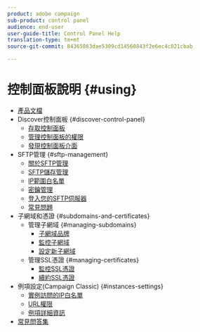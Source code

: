 ```yaml
---
product: adobe campaign
sub-product: control panel
audience: end-user
user-guide-title: Control Panel Help
translation-type: tm+mt
source-git-commit: 84365863dae5309cd14560843f2e6ec4c021cbab

---
```



# 控制面板說明 {#using}

+ [產品文檔](control-panel-home.md)
+ Discover控制面板 {#discover-control-panel}
   + [存取控制面板](discover/using/accessing-control-panel.md)
   + [管理控制面板的權限](discover/using/managing-permissions.md)
   + [發現控制面板介面](discover/using/discovering-the-interface.md)
+ SFTP管理 {#sftp-management}
   + [關於SFTP管理](sftp/using/about-sftp-management.md)
   + [SFTP儲存管理](sftp/using/sftp-storage-management.md)
   + [IP範圍白名單](sftp/using/ip-range-whitelisting.md)
   + [密鑰管理](sftp/using/key-management.md)
   + [登入您的SFTP伺服器](sftp/using/logging-into-sftp-server.md)
   + [常見問題](sftp/using/common-questions.md)
+ 子網域和憑證 {#subdomains-and-certificates}
   + 管理子網域 {#managing-subdomains}
      + [子網域品牌](subdomains-certificates/using/subdomains-branding.md)
      + [監控子網域](subdomains-certificates/using/monitoring-subdomains.md)
      + [設定新子網域](subdomains-certificates/using/setting-up-new-subdomain.md)
   + 管理SSL憑證 {#managing-certificates}
      + [監控SSL憑證](subdomains-certificates/using/monitoring-ssl-certificates.md)
      + [續約SSL憑證](subdomains-certificates/using/renewing-subdomain-certificate.md)
+ 例項設定(Campaign Classic) {#instances-settings}
   + [實例訪問的IP白名單](instances-settings/using/ip-whitelisting-instance-access.md)
   + [URL權限](instances-settings/using/url-permissions.md)
   + [例項詳細資訊](instances-settings/using/instance-details.md)
+ [常見問答集](faq.md)

